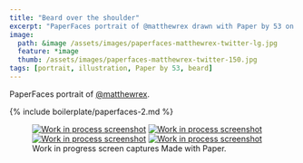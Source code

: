 ```yaml
---
title: "Beard over the shoulder"
excerpt: "PaperFaces portrait of @matthewrex drawn with Paper by 53 on an iPad."
image: 
  path: &image /assets/images/paperfaces-matthewrex-twitter-lg.jpg 
  feature: *image
  thumb: /assets/images/paperfaces-matthewrex-twitter-150.jpg
tags: [portrait, illustration, Paper by 53, beard]
---
```


PaperFaces portrait of [@matthewrex](http://twitter.com/matthewrex).

{% include boilerplate/paperfaces-2.md %}

<figure class="third">
	<a href="{{ site.url }}/assets/images/paperfaces-matthewrex-process-1-lg.jpg"><img src="{{ site.url }}/assets/images/paperfaces-matthewrex-process-1-600.jpg" alt="Work in process screenshot"></a>
	<a href="{{ site.url }}/assets/images/paperfaces-matthewrex-process-2-lg.jpg"><img src="{{ site.url }}/assets/images/paperfaces-matthewrex-process-2-600.jpg" alt="Work in process screenshot"></a>
	<a href="{{ site.url }}/assets/images/paperfaces-matthewrex-process-3-lg.jpg"><img src="{{ site.url }}/assets/images/paperfaces-matthewrex-process-3-600.jpg" alt="Work in process screenshot"></a>
	<a href="{{ site.url }}/assets/images/paperfaces-matthewrex-process-4-lg.jpg"><img src="{{ site.url }}/assets/images/paperfaces-matthewrex-process-4-600.jpg" alt="Work in process screenshot"></a>
	<figcaption>Work in progress screen captures Made with Paper.</figcaption>
</figure>
